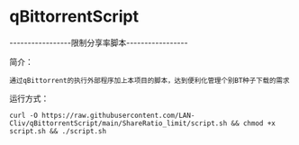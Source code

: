 # qBittorrentScript

-----------------限制分享率脚本-----------------

简介：

    通过qBittorrent的执行外部程序加上本项目的脚本，达到便利化管理个别BT种子下载的需求

运行方式：


    curl -O https://raw.githubusercontent.com/LAN-Cliv/qBittorrentScript/main/ShareRatio_limit/script.sh && chmod +x script.sh && ./script.sh
